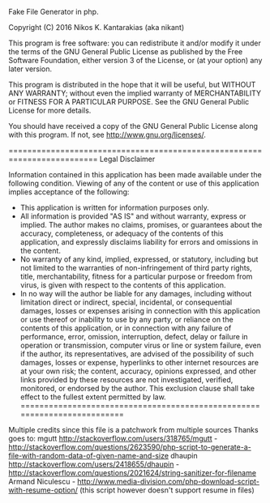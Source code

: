 Fake File Generator in php. 

Copyright (C) 2016  Nikos K. Kantarakias (aka nikant)

This program is free software: you can redistribute it and/or modify
it under the terms of the GNU General Public License as published by
the Free Software Foundation, either version 3 of the License, or
(at your option) any later version.

This program is distributed in the hope that it will be useful,
but WITHOUT ANY WARRANTY; without even the implied warranty of
MERCHANTABILITY or FITNESS FOR A PARTICULAR PURPOSE.  See the
GNU General Public License for more details.

You should have received a copy of the GNU General Public License
along with this program.  If not, see <http://www.gnu.org/licenses/>.

=========================================================================
Legal Disclaimer

Information contained in this application has been made available under the following condition.
Viewing of any of the content or use of this application implies acceptance of the following:

- This application is written for information purposes only.
- All information is provided "AS IS" and without warranty, express or implied. The author makes no claims, promises, or guarantees about the accuracy, completeness, or adequacy of the contents of this application, and expressly disclaims liability for errors and omissions in the content.
- No warranty of any kind, implied, expressed, or statutory, including but not limited to the warranties of non-infringement of third party rights, title, merchantability, fitness for a particular purpose or freedom from virus, is given with respect to the contents of this application.
- In no way will the author be liable for any damages, including without limitation direct or indirect, special, incidental, or consequential damages, losses or expenses arising in connection with this application or use thereof or inability to use by any party, or reliance on the contents of this application, or in connection with any failure of performance, error, omission, interruption, defect, delay or failure in operation or transmission, computer virus or line or system failure, even if the author, its representatives, are advised of the possibility of such damages, losses or expense, hyperlinks to other internet resources are at your own risk; the content, accuracy, opinions expressed, and other links provided by these resources are not investigated, verified, monitored, or endorsed by the author. This exclusion clause shall take effect to the fullest extent permitted by law.
=========================================================================

Multiple credits since this file is a patchwork from multiple sources
Thanks goes to:
mgutt http://stackoverflow.com/users/318765/mgutt - http://stackoverflow.com/questions/2623590/php-script-to-generate-a-file-with-random-data-of-given-name-and-size
dhaupin http://stackoverflow.com/users/2418655/dhaupin - http://stackoverflow.com/questions/2021624/string-sanitizer-for-filename
Armand Niculescu - http://www.media-division.com/php-download-script-with-resume-option/ (this script however doesn't support resume in files)

